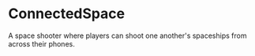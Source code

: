 ConnectedSpace
==============

A space shooter where players can shoot one another's spaceships from across their phones.